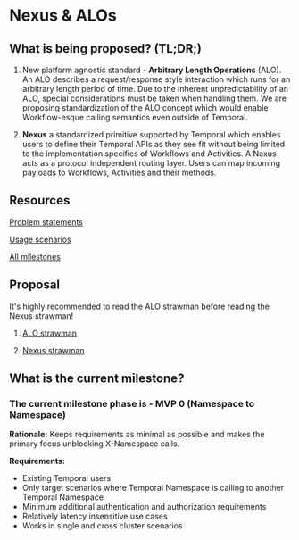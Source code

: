 # Nexus & ALOs

## What is being proposed? (TL;DR;)

1. New platform agnostic standard - **Arbitrary Length Operations** (ALO). An ALO describes a request/response style interaction which runs for an arbitrary length period of time. Due to the inherent unpredictability of an ALO, special considerations must be taken when handling them. We are proposing standardization of the ALO concept which would enable Workflow-esque calling semantics even outside of Temporal.

1. **Nexus** a standardized primitive supported by Temporal which enables users to define their Temporal APIs as they see fit without being limited to the implementation specifics of Workflows and Activities. A Nexus acts as a protocol independent routing layer. Users can map incoming payloads to Workflows, Activities and their methods.

## Resources

[Problem statements](./problem-statements.md)

[Usage scenarios](./usage-scenarios.md)

[All milestones](./milestones.md)

## Proposal

It's highly recommended to read the ALO strawman before reading the Nexus strawman!

1. [ALO strawman](./alo-strawman.md)

1. [Nexus strawman](./nexus-strawman.md)


## What is the current milestone?

### The current milestone phase is - MVP 0 (Namespace to Namespace)

**Rationale:** Keeps requirements as minimal as possible and makes the primary focus unblocking X-Namespace calls.

**Requirements:**

* Existing Temporal users
* Only target scenarios where Temporal Namespace is calling to another Temporal Namespace
* Minimum additional authentication and authorization requirements
* Relatively latency insensitive use cases
* Works in single and cross cluster scenarios
